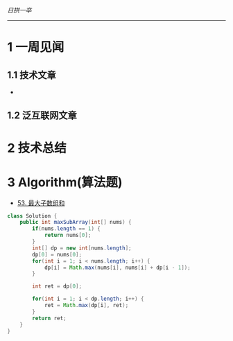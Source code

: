 
*日拱一卒*

_________________

# 1 一周见闻

## 1.1 技术文章
+

## 1.2 泛互联网文章



# 2 技术总结



# 3 Algorithm(算法题)
+ [53. 最大子数组和](https://leetcode.cn/problems/maximum-subarray/description/)
```java
class Solution {
    public int maxSubArray(int[] nums) {
        if(nums.length == 1) {
            return nums[0];
        }
        int[] dp = new int[nums.length];
        dp[0] = nums[0];
        for(int i = 1; i < nums.length; i++) {
            dp[i] = Math.max(nums[i], nums[i] + dp[i - 1]);
        }

        int ret = dp[0];

        for(int i = 1; i < dp.length; i++) {
            ret = Math.max(dp[i], ret);
        }
        return ret;
    }
} 
```
























